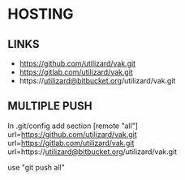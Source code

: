 #	HOSTING

##	LINKS
* https://github.com/utilizard/vak.git
* https://gitlab.com/utilizard/vak.git
* https://utilizard@bitbucket.org/utilizard/vak.git

##	MULTIPLE PUSH
In .git/config add section
[remote "all"]
    url=https://github.com/utilizard/vak.git
    url=https://gitlab.com/utilizard/vak.git
    url=https://utilizard@bitbucket.org/utilizard/vak.git
    
use "git push all"

